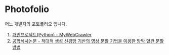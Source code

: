 # Photofolio
어느 개발자의 포토폴리오 입니다.

1. [개인프로젝트(Python) - MyWebCrawler](https://github.com/HeeSeungYoon/MyWebCrawler)
2. [공학석사논문 - 적대적 생성 신경망 기반의 영상 분할 기법을 이용한 망막 혈관 분할 방법](https://github.com/HeeSeungYoon/Heeseung-Yoon-Masterpaper)
